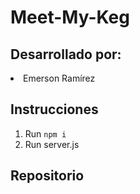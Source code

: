 # Meet-My-Keg
## Desarrollado por:
<li>Emerson Ramírez</li>

## Instrucciones
1. Run ``` npm i ``` 
2. Run server.js



## Repositorio 
<a href='https://github.com/EmeRamirez/Proyecto-Control-de-Inventarios.git'></a>